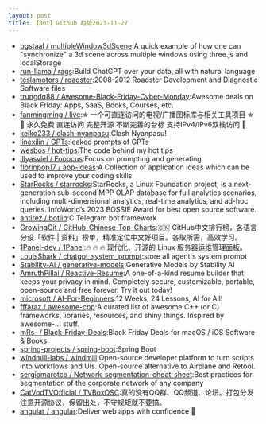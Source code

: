 ```yaml
---
layout: post
title: 【Bot】Github 趋势2023-11-27
---
```


* [bgstaal / multipleWindow3dScene](https://github.com/bgstaal/multipleWindow3dScene):A quick example of how one can "synchronize" a 3d scene across multiple windows using three.js and localStorage
* [run-llama / rags](https://github.com/run-llama/rags):Build ChatGPT over your data, all with natural language
* [teslamotors / roadster](https://github.com/teslamotors/roadster):2008-2012 Roadster Development and Diagnostic Software files
* [trungdq88 / Awesome-Black-Friday-Cyber-Monday](https://github.com/trungdq88/Awesome-Black-Friday-Cyber-Monday):Awesome deals on Black Friday: Apps, SaaS, Books, Courses, etc.
* [fanmingming / live](https://github.com/fanmingming/live):✯ 一个可直连访问的电视/广播图标库与相关工具项目 ✯ 🔕 永久免费 直连访问 完整开源 不断完善的台标 支持IPv4/IPv6双栈访问 🔕
* [keiko233 / clash-nyanpasu](https://github.com/keiko233/clash-nyanpasu):Clash Nyanpasu!
* [linexjlin / GPTs](https://github.com/linexjlin/GPTs):leaked prompts of GPTs
* [wesbos / hot-tips](https://github.com/wesbos/hot-tips):The code behind my hot tips
* [lllyasviel / Fooocus](https://github.com/lllyasviel/Fooocus):Focus on prompting and generating
* [florinpop17 / app-ideas](https://github.com/florinpop17/app-ideas):A Collection of application ideas which can be used to improve your coding skills.
* [StarRocks / starrocks](https://github.com/StarRocks/starrocks):StarRocks, a Linux Foundation project, is a next-generation sub-second MPP OLAP database for full analytics scenarios, including multi-dimensional analytics, real-time analytics, and ad-hoc queries. InfoWorld’s 2023 BOSSIE Award for best open source software.
* [antirez / botlib](https://github.com/antirez/botlib):C Telegram bot framework
* [GrowingGit / GitHub-Chinese-Top-Charts](https://github.com/GrowingGit/GitHub-Chinese-Top-Charts):🇨🇳 GitHub中文排行榜，各语言分设「软件 | 资料」榜单，精准定位中文好项目。各取所需，高效学习。
* [1Panel-dev / 1Panel](https://github.com/1Panel-dev/1Panel):🔥 🔥 🔥 现代化、开源的 Linux 服务器运维管理面板。
* [LouisShark / chatgpt_system_prompt](https://github.com/LouisShark/chatgpt_system_prompt):store all agent's system prompt
* [Stability-AI / generative-models](https://github.com/Stability-AI/generative-models):Generative Models by Stability AI
* [AmruthPillai / Reactive-Resume](https://github.com/AmruthPillai/Reactive-Resume):A one-of-a-kind resume builder that keeps your privacy in mind. Completely secure, customizable, portable, open-source and free forever. Try it out today!
* [microsoft / AI-For-Beginners](https://github.com/microsoft/AI-For-Beginners):12 Weeks, 24 Lessons, AI for All!
* [fffaraz / awesome-cpp](https://github.com/fffaraz/awesome-cpp):A curated list of awesome C++ (or C) frameworks, libraries, resources, and shiny things. Inspired by awesome-... stuff.
* [mRs- / Black-Friday-Deals](https://github.com/mRs-/Black-Friday-Deals):Black Friday Deals for macOS / iOS Software & Books
* [spring-projects / spring-boot](https://github.com/spring-projects/spring-boot):Spring Boot
* [windmill-labs / windmill](https://github.com/windmill-labs/windmill):Open-source developer platform to turn scripts into workflows and UIs. Open-source alternative to Airplane and Retool.
* [sergiomarotco / Network-segmentation-cheat-sheet](https://github.com/sergiomarotco/Network-segmentation-cheat-sheet):Best practices for segmentation of the corporate network of any company
* [CatVodTVOfficial / TVBoxOSC](https://github.com/CatVodTVOfficial/TVBoxOSC):真的没有QQ群、QQ频道、论坛。打包分发注意开源协议，保留出处，不守规矩就不要搞。
* [angular / angular](https://github.com/angular/angular):Deliver web apps with confidence 🚀
